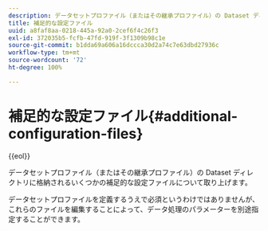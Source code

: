 ```yaml
---
description: データセットプロファイル（またはその継承プロファイル）の Dataset ディレクトリに格納されるいくつかの補足的な設定ファイルについて取り上げます。
title: 補足的な設定ファイル
uuid: a8faf8aa-0218-445a-92a0-2cef6f4c26f3
exl-id: 372035b5-fcfb-47fd-919f-3f1309b98c1e
source-git-commit: b1dda69a606a16dccca30d2a74c7e63dbd27936c
workflow-type: tm+mt
source-wordcount: '72'
ht-degree: 100%

---
```


# 補足的な設定ファイル{#additional-configuration-files}

{{eol}}

データセットプロファイル（またはその継承プロファイル）の Dataset ディレクトリに格納されるいくつかの補足的な設定ファイルについて取り上げます。

データセットプロファイルを定義するうえで必須というわけではありませんが、これらのファイルを編集することによって、データ処理のパラメーターを別途指定することができます。
